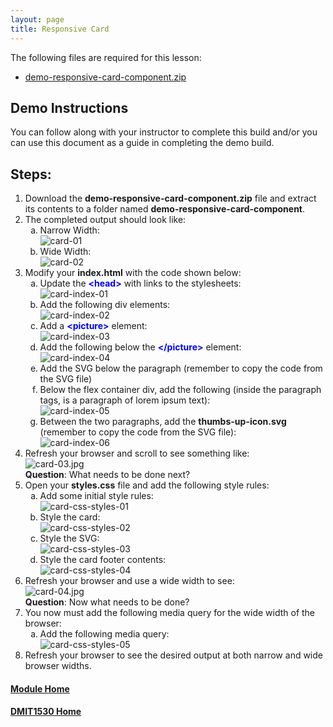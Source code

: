 ```yaml
---
layout: page
title: Responsive Card
---
```

<style>
    .css-class{
        color: firebrick;
        font-weight: bold;
    }
    .html-class{
        color: blue;
        font-weight: bold;
    }
</style>

The following files are required for this lesson:
* [demo-responsive-card-component.zip](files/demo-responsive-card-component.zip)

## Demo Instructions
You can follow along with your instructor to complete this build and/or you can use this document as a guide in completing the demo build.

## Steps:
1. Download the **demo-responsive-card-component.zip** file and extract its contents to a folder named **demo-responsive-card-component**.
2.	The completed output should look like:<br>
    <ol type="a">
        <li>Narrow Width:<br>
        <img src="files/card-01.jpg" alt="card-01">
        </li>
        <li>Wide Width:<br>
        <img src="files/card-02.jpg" alt="card-02">
        </li>
    </ol>
3.	Modify your **index.html** with the code shown below:<br>
    <ol type="a">
        <li>Update the <span class="html-class">&lt;head&gt;</span> with links to the stylesheets:<br>
        <img src="files/card-index-01.jpg" alt="card-index-01">
        </li>
        <li>Add the following div elements:<br>
        <img src="files/card-index-02.jpg" alt="card-index-02">
        </li>
        <li>Add a <span class="html-class">&lt;picture&gt;</span> element:<br>
        <img src="files/card-index-03.jpg" alt="card-index-03">
        </li>
         <li>Add the following below the <span class="html-class">&lt;/picture&gt;</span> element:<br>
        <img src="files/card-index-04.jpg" alt="card-index-04">
        </li>
        <li>Add the SVG below the paragraph (remember to copy the code from the SVG file)</li>
        <li>Below the flex container div, add the following (inside the paragraph tags, is a paragraph of lorem ipsum text):<br>
        <img src="files/card-index-05.jpg" alt="card-index-05">
        </li>
        <li>Between the two paragraphs, add the <b>thumbs-up-icon.svg</b> (remember to copy the code from the SVG file):<br>
        <img src="files/card-index-06.jpg" alt="card-index-06">
        </li>
    </ol>
4.	Refresh your browser and scroll to see something like:<br>
![card-03.jpg](files/card-03.jpg)<br>**Question**: What needs to be done next?
5.	Open your **styles.css** file and add the following style rules:<br>
    <ol type="a">
        <li>Add some initial style rules:<br>
        <img src="files/card-css-styles-01.jpg" alt="card-css-styles-01">
        </l1>
        <li>Style the card:<br>
        <img src="files/card-css-styles-02.jpg" alt="card-css-styles-02">
        </l1>
        <li>Style the SVG:<br>
        <img src="files/card-css-styles-03.jpg" alt="card-css-styles-03">
        </l1>
        <li>Style the card footer contents:<br>
        <img src="files/card-css-styles-04.jpg" alt="card-css-styles-04">
        </l1>
    </ol>
6.	Refresh your browser and use a wide width to see:<br>
![card-04.jpg](files/card-04.jpg)<br>**Question**: Now what needs to be done?
7.	You now must add the following media query for the wide width of the browser:<br>
    <ol type="a">
        <li>Add the following media query:<br>
        <img src="files/card-css-styles-05.jpg" alt="card-css-styles-05">
        </l1>
    </ol>
8.	Refresh your browser to see the desired output at both narrow and wide browser widths.

#### [Module Home](../)
#### [DMIT1530 Home](../../)